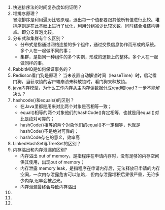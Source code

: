 1. 快速排序法的时间复杂度如何证明？
2. 堆排序原理？  
    冒泡排序是利用遍历比较原理，选出每一个值都要跟其他所有值进行比较。堆排序则是在此基础上进行了优化，利用分组减少比较次数，同时结合堆结构特点。即分支冒泡比较。
3. 分布式和集群有什么区别？
    - 分布式是指通过网络连接的多个组件，通过交换信息协作而形成的系统。多个人在一起做不同的事；
    - 集群，是指同一种组件的多个实例，形成的逻辑上的整体。多个人在一起做同样的事。
4. RabbitMQ是如何保证事务的？
5. Redisson看门狗是原理？
    当未设置自动解锁时间（leaseTime）时，启动看门狗，当获取锁的客户端崩溃未释放锁时，看门狗来释放锁。
6. java内存模型，为什么工作内存从主内存读数据分成read和load？一步不能解决么？
7. hashcode()和equals()的区别？
    - 在Java里都是用来对比两个对象是否相等一致；
    - equal()相等的两个对象他们的hashCode()肯定相等，也就是用equal()对比是绝对可靠的；
    - hashCode()相等的两个对象他们的equal()不一定相等，也就是hashCode()不是绝对可靠的；
    - hashCode存在的意义，效率高
8. LinkedHashSet与TreeSet的区别？
9. 内存溢出和内存泄漏的区别?
    - 内存溢出 out of memory，是指程序在申请内存时，没有足够的内存空间供其使用，出现out of memory；
    - 内存泄露 memory leak，是指程序在申请内存后，无法释放已申请的内存空间，一次内存泄露危害可以忽略，
    但内存泄露堆积后果很严重，无论多少内存,迟早会被占光。
    - 内存泄漏最终会导致内存溢出
10.
11.
12.
